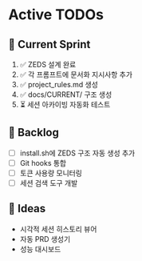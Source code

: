 <!--
@meta
id: document_20250905_1110_active-todos
type: document
scope: operational
status: active
created: 2025-09-05
updated: 2025-09-05
tags: active, CURRENT, todos, active-todos.md
related: 
-->

# Active TODOs

## 🚀 Current Sprint
1. ✅ ZEDS 설계 완료
2. ✅ 각 프롬프트에 문서화 지시사항 추가
3. ✅ project_rules.md 생성
4. ✅ docs/CURRENT/ 구조 생성
5. ⏳ 세션 아카이빙 자동화 테스트

## 📝 Backlog
- [ ] install.sh에 ZEDS 구조 자동 생성 추가
- [ ] Git hooks 통합
- [ ] 토큰 사용량 모니터링
- [ ] 세션 검색 도구 개발

## 💭 Ideas
- 시각적 세션 히스토리 뷰어
- 자동 PRD 생성기
- 성능 대시보드